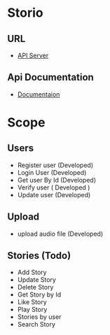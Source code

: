 # Storio
## URL
* [API Server](http://storio-api.herokuapp.com)
## Api Documentation
* [Documentaion](https://documenter.getpostman.com/view/666460/S11ByMoT)
# Scope
## Users
* Register user (Developed)
* Login User (Developed)
* Get user By Id (Developed)
* Verify user  ( Developed )
* Update user (Developed)


## Upload 
* upload audio file (Developed)

## Stories (Todo)
* Add Story
* Update Story
* Delete Story
* Get Story by Id
* Like Story
* Play Story
* Stories by user
* Search Story

